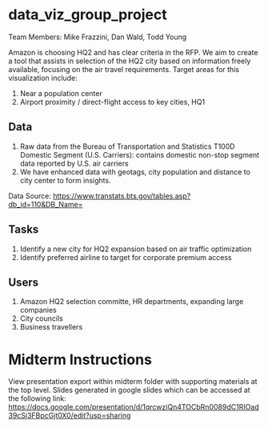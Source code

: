 # data_viz_group_project

Team Members: Mike Frazzini, Dan Wald, Todd Young

Amazon is choosing HQ2 and has clear criteria in the RFP.  We aim to create a tool that assists in selection of the HQ2 city based on information freely available, focusing on the air travel requirements.  Target areas for this visualization include:

1. Near a population center 
2. Airport proximity / direct-flight access to key cities, HQ1 


## Data
1. Raw data from the Bureau of Transportation and Statistics T100D Domestic Segment (U.S. Carriers): contains domestic non-stop segment data reported by U.S. air carriers
2. We have enhanced data with geotags, city population and distance to city center to form insights.

Data Source: https://www.transtats.bts.gov/tables.asp?db_id=110&DB_Name=

## Tasks
1. Identify a new city for HQ2 expansion based on air traffic optimization
2. Identify preferred airline to target for corporate premium access 

## Users
1. Amazon HQ2 selection committe, HR departments, expanding large companies 
2. City councils
3. Business travellers

# Midterm Instructions
View presentation export within midterm folder with supporting materials at the top level.  Slides generated in google slides which can be accessed at the following link:  https://docs.google.com/presentation/d/1qrcwziQn4TOCbRn0089dC1RIOad39cSj3FBpcGjt0X0/edit?usp=sharing
